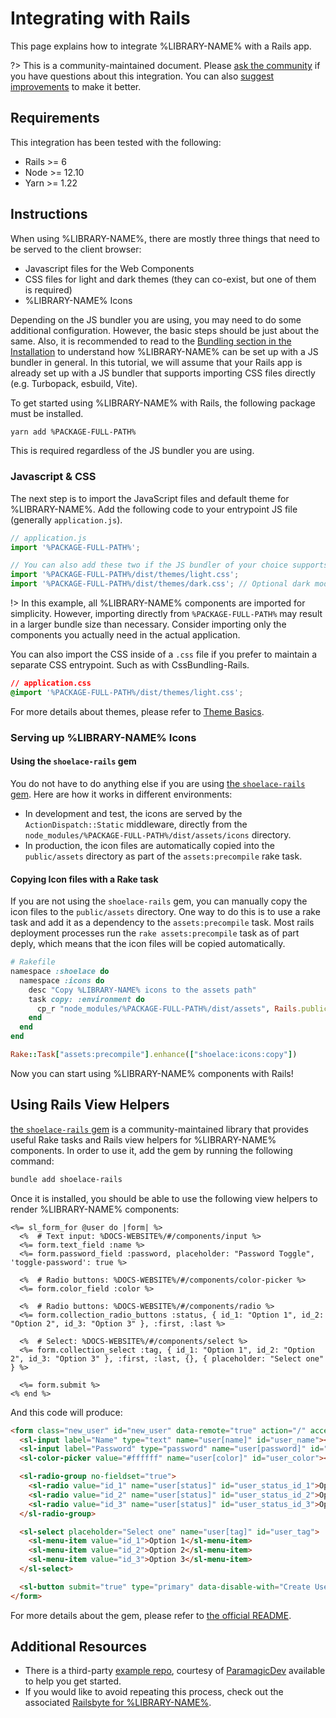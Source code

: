 # Integrating with Rails

This page explains how to integrate %LIBRARY-NAME% with a Rails app.

?> This is a community-maintained document. Please [ask the community](/resources/community) if you have questions about this integration. You can also [suggest improvements](%REPO-URL%/blob/next/docs/tutorials/integrating-with-rails.md) to make it better.

## Requirements

This integration has been tested with the following:

- Rails >= 6
- Node >= 12.10
- Yarn >= 1.22

## Instructions

When using %LIBRARY-NAME%, there are mostly three things that need to be served to the client browser:

- Javascript files for the Web Components
- CSS files for light and dark themes (they can co-exist, but one of them is required)
- %LIBRARY-NAME% Icons

Depending on the JS bundler you are using, you may need to do some additional configuration. However, the basic steps
should be just about the same. Also, it is recommended to read to the [Bundling section in the Installation](/getting-started/installation?id=bundling)
to understand how %LIBRARY-NAME% can be set up with a JS bundler in general. In this tutorial, we will assume that your Rails app
is already set up with a JS bundler that supports importing CSS files directly (e.g. Turbopack, esbuild, Vite).

To get started using %LIBRARY-NAME% with Rails, the following package must be installed.

```bash
yarn add %PACKAGE-FULL-PATH%
```

This is required regardless of the JS bundler you are using.

### Javascript & CSS

The next step is to import the JavaScript files and default theme for %LIBRARY-NAME%. Add the following code to your
entrypoint JS file (generally `application.js`).

```js
// application.js
import '%PACKAGE-FULL-PATH%';

// You can also add these two if the JS bundler of your choice supports importing CSS files.
import '%PACKAGE-FULL-PATH%/dist/themes/light.css';
import '%PACKAGE-FULL-PATH%/dist/themes/dark.css'; // Optional dark mode
```

!> In this example, all %LIBRARY-NAME% components are imported for simplicity. However, importing directly from
`%PACKAGE-FULL-PATH%` may result in a larger bundle size than necessary. Consider importing only the components
you actually need in the actual application.

You can also import the CSS inside of a `.css` file if you prefer to maintain a separate CSS entrypoint.
Such as with CssBundling-Rails.

```css
// application.css
@import '%PACKAGE-FULL-PATH%/dist/themes/light.css';
```

For more details about themes, please refer to [Theme Basics](/getting-started/themes?id=theme-basics).

### Serving up %LIBRARY-NAME% Icons

#### Using the `shoelace-rails` gem

You do not have to do anything else if you are using [the `shoelace-rails` gem](https://github.com/yuki24/shoelace-rails).
Here are how it works in different environments:

- In development and test, the icons are served by the `ActionDispatch::Static` middleware, directly from the
  `node_modules/%PACKAGE-FULL-PATH%/dist/assets/icons` directory.
- In production, the icon files are automatically copied into the `public/assets` directory as part of the
  `assets:precompile` rake task.

#### Copying Icon files with a Rake task

If you are not using the `shoelace-rails` gem, you can manually copy the icon files to the `public/assets` directory.
One way to do this is to use a rake task and add it as a dependency to the `assets:precompile` task. Most rails
deployment processes run the `rake assets:precompile` task as of part deply, which means that the icon files will be
copied automatically.

```ruby
# Rakefile
namespace :shoelace do
  namespace :icons do
    desc "Copy %LIBRARY-NAME% icons to the assets path"
    task copy: :environment do
      cp_r "node_modules/%PACKAGE-FULL-PATH%/dist/assets", Rails.public_path
    end
  end
end

Rake::Task["assets:precompile"].enhance(["shoelace:icons:copy"])
```

Now you can start using %LIBRARY-NAME% components with Rails!

## Using Rails View Helpers

[the `shoelace-rails` gem](https://github.com/yuki24/shoelace-rails) is a community-maintained library that provides useful Rake tasks and Rails view helpers for
%LIBRARY-NAME% components. In order to use it, add the gem by running the following command:

```bash
bundle add shoelace-rails
```

Once it is installed, you should be able to use the following view helpers to render %LIBRARY-NAME% components:

```erb
<%= sl_form_for @user do |form| %>
  <%  # Text input: %DOCS-WEBSITE%/#/components/input %>
  <%= form.text_field :name %>
  <%= form.password_field :password, placeholder: "Password Toggle", 'toggle-password': true %>

  <%  # Radio buttons: %DOCS-WEBSITE%/#/components/color-picker %>
  <%= form.color_field :color %>

  <%  # Radio buttons: %DOCS-WEBSITE%/#/components/radio %>
  <%= form.collection_radio_buttons :status, { id_1: "Option 1", id_2: "Option 2", id_3: "Option 3" }, :first, :last %>

  <%  # Select: %DOCS-WEBSITE%/#/components/select %>
  <%= form.collection_select :tag, { id_1: "Option 1", id_2: "Option 2", id_3: "Option 3" }, :first, :last, {}, { placeholder: "Select one" } %>

  <%= form.submit %>
<% end %>
```

And this code will produce:

```html
<form class="new_user" id="new_user" data-remote="true" action="/" accept-charset="UTF-8" method="post">
  <sl-input label="Name" type="text" name="user[name]" id="user_name"></sl-input>
  <sl-input label="Password" type="password" name="user[password]" id="user_password"></sl-input>
  <sl-color-picker value="#ffffff" name="user[color]" id="user_color"></sl-color-picker>

  <sl-radio-group no-fieldset="true">
    <sl-radio value="id_1" name="user[status]" id="user_status_id_1">Option 1</sl-radio>
    <sl-radio value="id_2" name="user[status]" id="user_status_id_2">Option 2</sl-radio>
    <sl-radio value="id_3" name="user[status]" id="user_status_id_3">Option 3</sl-radio>
  </sl-radio-group>

  <sl-select placeholder="Select one" name="user[tag]" id="user_tag">
    <sl-menu-item value="id_1">Option 1</sl-menu-item>
    <sl-menu-item value="id_2">Option 2</sl-menu-item>
    <sl-menu-item value="id_3">Option 3</sl-menu-item>
  </sl-select>

  <sl-button submit="true" type="primary" data-disable-with="Create User">Create User</sl-button>
</form>
```

For more details about the gem, please refer to [the official README](https://github.com/yuki24/shoelace-rails).

## Additional Resources

- There is a third-party [example repo](https://github.com/ParamagicDev/rails-shoelace-example), courtesy of [ParamagicDev](https://github.com/ParamagicDev) available to help you get started.
- If you would like to avoid repeating this process, check out the associated [Railsbyte for %LIBRARY-NAME%](https://railsbytes.com/templates/X8BsEb).
